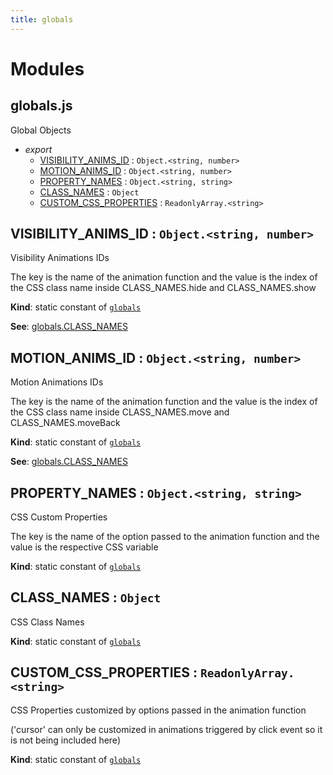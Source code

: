 ```yaml
---
title: globals
---
```


# Modules

## globals.js

Global Objects

- _export_
  - [VISIBILITY_ANIMS_ID](#visibility-anims-id) : <code>Object.&lt;string, number&gt;</code>
  - [MOTION_ANIMS_ID](#motion-anims-id) : <code>Object.&lt;string, number&gt;</code>
  - [PROPERTY_NAMES](#property-names) : <code>Object.&lt;string, string&gt;</code>
  - [CLASS_NAMES](#class-names) : <code>Object</code>
  - [CUSTOM_CSS_PROPERTIES](#custom-css-properties) : <code>ReadonlyArray.&lt;string&gt;</code>

## VISIBILITY_ANIMS_ID : <code>Object.&lt;string, number&gt;</code>

Visibility Animations IDs

The key is the name of the animation function
and the value is the index of the CSS class name
inside CLASS_NAMES.hide and CLASS_NAMES.show

**Kind**: static constant of [<code>globals</code>](#globals-js)

**See**: [globals.CLASS_NAMES](#class-names)

## MOTION_ANIMS_ID : <code>Object.&lt;string, number&gt;</code>

Motion Animations IDs

The key is the name of the animation function
and the value is the index of the CSS class name
inside CLASS_NAMES.move and CLASS_NAMES.moveBack

**Kind**: static constant of [<code>globals</code>](#globals-js)

**See**: [globals.CLASS_NAMES](#class-names)

## PROPERTY_NAMES : <code>Object.&lt;string, string&gt;</code>

CSS Custom Properties

The key is the name of the option passed to the animation function
and the value is the respective CSS variable

**Kind**: static constant of [<code>globals</code>](#globals-js)

## CLASS_NAMES : <code>Object</code>

CSS Class Names

**Kind**: static constant of [<code>globals</code>](#globals-js)

## CUSTOM_CSS_PROPERTIES : <code>ReadonlyArray.&lt;string&gt;</code>

CSS Properties customized by options passed in the animation function

('cursor' can only be customized in animations triggered by click event
so it is not being included here)

**Kind**: static constant of [<code>globals</code>](#globals-js)
